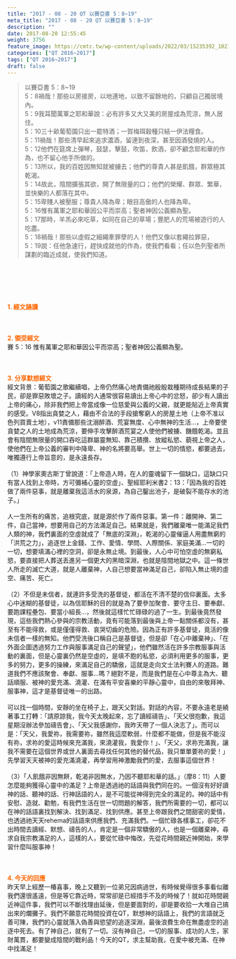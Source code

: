```yaml
---
title: "2017 - 08 - 20 QT 以賽亞書 5：8~19"
meta_title: "2017 - 08 - 20 QT 以賽亞書 5：8~19"
description: ""
date: 2017-08-20 12:55:45
weight: 3756
feature_image: https://cmtc.tw/wp-content/uploads/2022/03/15235392_10211799862337740_180693556567566654_o-1.webp
categories: ["QT 2016~2017"]
tags: ["QT 2016~2017"]
draft: false
---
```


<blockquote>以賽亞書 5：8~19<br />
5：8禍哉！那些以房接房，以地連地，以致不留餘地的，只顧自己獨居境內。<br />
5：9我耳聞萬軍之耶和華說：必有許多又大又美的房屋成為荒涼，無人居住。<br />
5：10三十畝葡萄園只出一罷特酒；一賀梅珥穀種只結一伊法糧食。<br />
5：11禍哉！那些清早起來追求濃酒，留連到夜深，甚至因酒發燒的人。<br />
5：12他們在筵席上彈琴，鼓瑟，擊鼓，吹笛，飲酒，卻不顧念耶和華的作為，也不留心他手所做的。<br />
5：13所以，我的百姓因無知就被擄去；他們的尊貴人甚是飢餓，群眾極其乾渴。<br />
5：14故此，陰間擴張其欲，開了無限量的口；他們的榮耀、群眾、繁華，並快樂的人都落在其中。<br />
5：15卑賤人被壓服；尊貴人降為卑；眼目高傲的人也降為卑。<br />
5：16惟有萬軍之耶和華因公平而崇高；聖者神因公義顯為聖。<br />
5：17那時，羊羔必來吃草，如同在自己的草場；豐肥人的荒場被遊行的人吃盡。<br />
5：18禍哉！那些以虛假之細繩牽罪孽的人！他們又像以套繩拉罪惡，<br />
5：19說：任他急速行，趕快成就他的作為，使我們看看；任以色列聖者所謀劃的臨近成就，使我們知道。</blockquote><br />
&nbsp;<br />
<br />
&nbsp;<br />
<br />
<span style="color: #ff6600;"><strong>1. </strong><strong>經文誦讀</strong></span><br />
<br />
<span style="color: #ff6600;"><strong> </strong></span><br />
<br />
<span style="color: #ff6600;"><strong>2. </strong><strong>領受經文<br />
</strong></span>賽 5：16 惟有萬軍之耶和華因公平而崇高；聖者神因公義顯為聖。<br />
<br />
&nbsp;<br />
<br />
<span style="color: #ff6600;"><strong>3. 分享默想經文<br />
</strong></span>經文背景：葡萄園之歌繼續唱，上帝仍然痛心地責備祂殷殷栽種期待成長結果的子民，卻是罪惡敗壞之子。讀經的人通常很容易讀出上帝心中的忿怒，卻少有人讀出上帝的痛心，除非我們把上帝當成像一位慈愛與公義的父親，就更能貼近上帝真實的感受。V8指出貪婪之人，藉由不合法的手段搶奪窮人的房屋土地（上帝不准以色列買賣土地），v11責備那些沈溺醉酒、荒宴無度、心中無神的生活…，上帝要使貪婪之人的土地成為荒涼，要伸手攻擊醉酒荒宴之人使他們被擄、饑餓乾渴。並且會有陰間無限量的開口吞吃這群屬靈無知、靠己積攢、放縱私慾、藐視上帝之人，使他們在上帝公義的審判中降卑、神的名將要高舉。世上一切的情慾，都要過去，唯獨遵行上帝旨意的，是永遠長存。<br />
<br />
（1）神學家奧古斯丁曾說道：「上帝造人時，在人的靈魂留下一個缺口，這缺口只有當人找到上帝時，方可彌補心靈的空虛」、聖經耶利米書2：13：「因為我的百姓做了兩件惡事，就是離棄我這活水的泉源，為自己鑿出池子，是破裂不能存水的池子。」<br />
<br />
人一生所有的痛苦，追根究底，就是源於作了兩件惡事。第一件：離開神、第二件，自己當神，想要用自己的方法滿足自己。結果就是，我們離棄唯一能滿足我們人類的神，我們裏面的空虛就成了「無底的深淵」，乾渴的心靈催逼人用盡無窮的「洪荒之力」，追逐世上金錢、工作、愛情、學問、人際關係、家庭美滿…一切的一切，想要填滿心裡的空洞，卻是永無止境。到最後，人心中可怕空虛的無窮私慾，要直接把人葬送丟進另一個更大的黑暗深淵，也就是陰間地獄之中。這一條世人所走的滅亡大道，就是人離棄神，人自己想要當神滿足自己，卻陷入無止境的虛空、痛苦、死亡。<br />
<br />
（2）不但是未信者，就連許多受洗的基督徒，都活在不清不楚的信仰裏面。太多心中迷糊的基督徒，以為信耶穌的目的就是為了要參加聚會、要守主日、要奉獻、要跑課程壘包、要當小組長…，然後就這樣忙忙碌碌的過了一生。到最後竟然發現，這些我們熱心參與的宗教活動，竟有可能落到最後與上帝一點關係都沒有，甚至有不能得救，或是僅僅得救、哀哭切齒的危險。因為正有許多基督徒，竟活的像未信者一樣的無知。他們受洗後口稱自己是基督徒，但是卻「在心中離棄神」、「在外面企圖透過努力工作與服事滿足自己的聲望」，他們雖然活在許多宗教服事與活動的裏面，但是心靈裏仍然是空虛的，是填不飽的私慾，必須利用更多的服事，更多的努力，更多的操練，來滿足自己的驕傲，這就是走向文士法利賽人的道路。難道我們不應該聚會、奉獻、服事…嗎？絕對不是，而是我們是在心中尊主為大、聽話順服、被神的愛充滿、澆灌、在滿有平安喜樂的平靜心靈中，自由的來敬拜神、服事神，這才是基督徒唯一的出路。<br />
<br />
可以找一個時間，安靜的坐在椅子上，跟天父對話。對話的內容，不要永遠老是繞著事工打轉：「請原諒我，我今天太晚起來，忘了讀經禱告」、「天父很抱歉，我這星期沒辦法參加禱告會」、「天父我感謝你，我昨天帶了一個人決志了」。而可以是：「天父，我愛祢，我需要祢，雖然我這麼軟弱，什麼都不能做，但是我不能沒有祢，求祢的愛這時候來充滿我，來澆灌我，我愛你！」、「天父，求祢充滿我，讓我不需要在這個世界或世人裏面去尋找任何其他的替代品，我只單單要祢的愛！」先學習天天被神的愛充滿澆灌，再學習用神激勵我們的愛，去服事這個世界！<br />
<br />
（3）「人飢餓非因無餅，乾渴非因無水，乃因不聽耶和華的話。」（摩8：11）人要怎麼能夠獲得心靈中的滿足？上帝是透過祂的話語與我們同在的。一個沒有好好讀神的話、聽神的話、行神話語的人，是不可能從神得到完全的滿足的。神的話中有安慰、造就、勸勉，有我們生活在世一切問題的解答，我們所需要的一切，都可以在神的話語裏找到解決、找到滿足、找到供應。甚至上帝跟我們之間甜密的愛情，也透過祂天天rehema的話語來供應我們、充滿我們。一個忙碌各樣事工，卻花不出時間去讀經、默想、禱告的人，肯定是一個非常驕傲的人，也是一個離棄神，尋求自我宗教滿足的人，這樣的人，要從忙碌中悔改，先從花時間親近神開始，來學習什麼叫服事神！<br />
<br />
&nbsp;<br />
<br />
<span style="color: #ff6600;"><strong>4. 今天的回應<br />
</strong></span>昨天早上經歷一椿喜事，晚上又聽到一位弟兄因病過世，有時候覺得很多事看似離我們還很遙遠，但是等它靠近時，常常卻是已經措手不及的時候了！就如花時間親近神這件事，我們可以不斷找理由延後，但是要面對的，卻是要收拾一大堆自己搞出來的爛攤子。我們不願意花時間投資在QT，默想神的話語上，我們的言語就乏善可陳，我們的心靈就落入偽善與慾望的追逐深淵，最後浪費生命在無盡虛空的追逐中死去。有了神自己，就有了一切。沒有神自己，一切的服事、成功的人生，家財萬貫，都要變成陰間的戰利品！今天的QT，求主幫助我，在愛中被充滿、在神中找滿足！
        